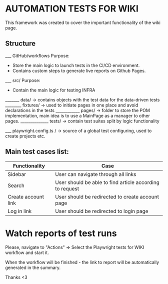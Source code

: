 # AUTOMATION TESTS FOR WIKI

This framework was created to cover the important functionality of the wiki page.

## Structure
___ GitHub/workflows 
Purpose:
   - Store the main logic to launch tests in the CI/CD environment.
   - Contains custom steps to generate live reports on Github Pages.

___ src/ 
Purpose: 
 - Contain the main logic for testing INFRA

_______ data/ -> contains objects with the test data for the data-driven tests 
________ fixtures/ -> used to initiate pages in one place and avoid declarations in the tests
____________ pages/ -> folder to store the POM implementation, main idea is to use a MainPage as a manager to other pages.
______________ tests/ -> contain test suites split by logic functionality

___ playwright.config.ts / -> source of a global test configuring, used to create projects etc.


## Main test cases list:

| Functionality       | Case                                                     |
| ------------------- | -------------------------------------------------------- |
| Sidebar             | User can navigate through all links                      |
| Search              | User should be able to find article according to request |
| Create account link | User should be redirected to create account page         |
| Log in link         | User should be redirected to login page                  |

# Watch reports of test runs

Please, navigate to "Actions" => Select the Playwright tests for WIKI workflow and start it.

When the workflow will be finished - the link to report will be automatically generated in the summary.

Thanks <3
